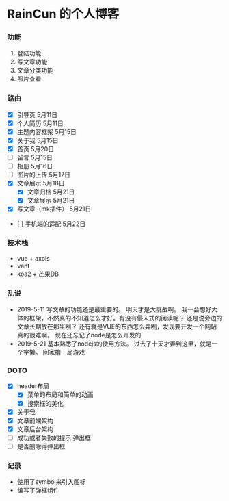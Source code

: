 # RainCun 的个人博客

### 功能
1. 登陆功能
2. 写文章功能
3. 文章分类功能
4. 照片查看

### 路由
- [X] 引导页        5月11日
- [x] 个人简历        5月11日
- [x] 主题内容框架     5月15日
- [x] 关于我          5月15日
- [x] 首页            5月20日
- [ ] 留言            5月15日
- [ ] 相册            5月16日
- [ ] 图片的上传       5月17日
- [x] 文章展示         5月18日
    - [x] 文章归档     5月21日 
    - [x] 文章展示     5月21日
- [x] 写文章（mk插件）  5月21日
-    [ ] 手机端的适配   5月22日

### 技术栈

* vue + axois
* vant 
* koa2 + 芒果DB

### 乱说
* 2019-5-11
写文章的功能还是最重要的。
明天才是大挑战啊。
我一会想好大体的框架，不然真的不知道怎么才好。有没有侵入式的阅读呢？
还是说旁边的文章长期放在那里咧？
还有就是VUE的东西怎么弄咧，发现要开发一个网站真的很难啊。
现在还忘记了node是怎么开发的
* 2019-5-21
基本熟悉了nodejs的使用方法。
过去了十天才弄到这里，就是一个字懒。
回家撸一局游戏

### DOTO
- [x] header布局
  - [x] 菜单的布局和简单的动画
  - [x] 搜索框的美化
- [x] 关于我
- [x] 文章前端架构
- [x] 文章后台架构
- [ ] 成功或者失败的提示 弹出框
- [ ] 是否删除得弹出框
### 记录
* 使用了symbol来引入图标
* 编写了弹框组件